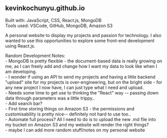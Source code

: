 ## kevinkochunyu.github.io   
Built with: JavaScript, CSS, React.js, MongoDB   
Tools used: VSCode, GitHub, MongoDB, Amazon S3

A personal website to display my projects and passion for technology. I also wanted to use this opportunities to explore some front-end development using React.js. 

Random Development Notes:   
    - MongoDB is pretty flexible - the document-based data is really growing on me, as I can freely add and change how I want my data to look like when I am developing.    
    - I wonder if using an API to send my projects and having a little backend "upload" site for my projects is over-engineering, but on the bright side - for any new project I now have, I can just type what I need and upload.    
    - Needs some time to get use to thinking the "React" way -- passing down data through parameters was a little trippy..    
    - Add search bar?    
    - First time storing things on Amazon S3 - the permissions and customisability is pretty nice-- definitely not hard to use too..    
    - Automate full process? All I need to do is to upload the new .md file into my bucket on Amazon S3 and my website will render the right things?     
    - maybe I can add more random stuff/notes on my personal website     